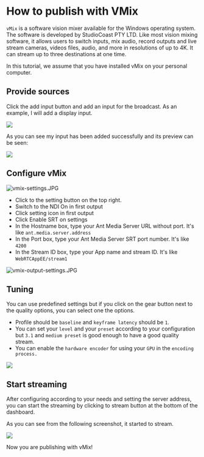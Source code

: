 # How to publish with VMix

```vMix``` is a software vision mixer available for the Windows operating system. The software is developed by StudioCoast PTY LTD. Like most vision mixing software, it allows users to switch inputs, mix audio, record outputs and live stream cameras, videos files, audio, and more in resolutions of up to 4K. It can stream up to three destinations at one time.

In this tutorial, we assume that you have installed vMix on your personal computer.

## Provide sources

Click the add input button and add an input for the broadcast. As an example, I will add a display input.

![](@site/static/img/95338115-41285180-08bb-11eb-8e61-d8a63e564cf5.png)

As you can see my input has been added successfully and its preview can be seen:

![](@site/static/img/95338335-7df44880-08bb-11eb-839c-5f9a443ec6bf.png)

## Configure vMix

![vmix-settings.JPG](@site/static/img/vmix-settings.JPG)

*   Click to the setting button on the top right.
*   Switch to the NDI On in first output
*   Click setting icon in first output
*   Click Enable SRT on settings
*   In the Hostname box, type your Ant Media Server URL without port. It's like ```ant.media.server.address```
*   In the Port box, type your Ant Media Server SRT port number. It's like ```4200```
*   In the Stream ID box, type your App name and stream ID. It's like ```WebRTCAppEE/stream1```

![vmix-output-settings.JPG](@site/static/img/vmix-output-settings.JPG)

## Tuning

You can use predefined settings but if you click on the gear button next to the quality options, you can select one the options.

*   Profile should be ```baseline``` and ```keyframe latency``` should be ```1```.
*   You can set your ```level``` and your ```preset``` according to your configuration but ```3.1``` and ```medium preset``` is good enough to have a good quality stream.
*   You can enable the ```hardware encoder``` for using your ```GPU``` in the ```encoding process.```

![](@site/static/img/95346851-eeec2e00-08c4-11eb-835c-a07e29c7cd08.png)

## Start streaming

After configuring according to your needs and setting the server address, you can start the streaming by clicking to stream button at the bottom of the dashboard.

As you can see from the following screenshot, it started to stream.

![](@site/static/img/95346239-476efb80-08c4-11eb-9eb9-a408cd47fd43.png)

Now you are publishing with vMix!